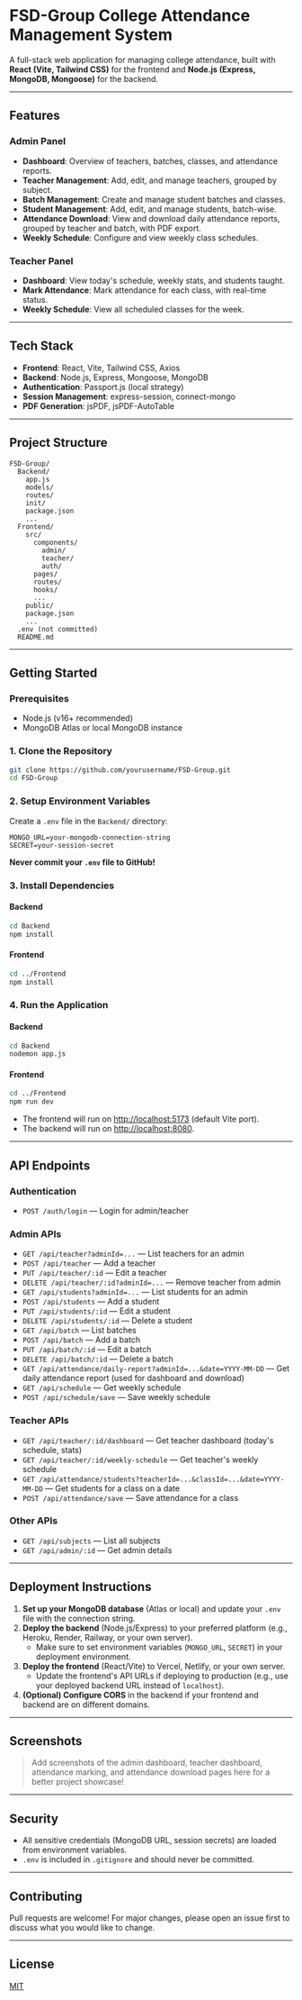 # FSD-Group College Attendance Management System

A full-stack web application for managing college attendance, built with **React (Vite, Tailwind CSS)** for the frontend and **Node.js (Express, MongoDB, Mongoose)** for the backend.

---

## Features

### Admin Panel
- **Dashboard**: Overview of teachers, batches, classes, and attendance reports.
- **Teacher Management**: Add, edit, and manage teachers, grouped by subject.
- **Batch Management**: Create and manage student batches and classes.
- **Student Management**: Add, edit, and manage students, batch-wise.
- **Attendance Download**: View and download daily attendance reports, grouped by teacher and batch, with PDF export.
- **Weekly Schedule**: Configure and view weekly class schedules.

### Teacher Panel
- **Dashboard**: View today's schedule, weekly stats, and students taught.
- **Mark Attendance**: Mark attendance for each class, with real-time status.
- **Weekly Schedule**: View all scheduled classes for the week.

---

## Tech Stack

- **Frontend**: React, Vite, Tailwind CSS, Axios
- **Backend**: Node.js, Express, Mongoose, MongoDB
- **Authentication**: Passport.js (local strategy)
- **Session Management**: express-session, connect-mongo
- **PDF Generation**: jsPDF, jsPDF-AutoTable

---

## Project Structure

```
FSD-Group/
  Backend/
    app.js
    models/
    routes/
    init/
    package.json
    ...
  Frontend/
    src/
      components/
        admin/
        teacher/
        auth/
      pages/
      routes/
      hooks/
      ...
    public/
    package.json
    ...
  .env (not committed)
  README.md
```

---

## Getting Started

### Prerequisites

- Node.js (v16+ recommended)
- MongoDB Atlas or local MongoDB instance

### 1. Clone the Repository

```bash
git clone https://github.com/yourusername/FSD-Group.git
cd FSD-Group
```

### 2. Setup Environment Variables

Create a `.env` file in the `Backend/` directory:

```
MONGO_URL=your-mongodb-connection-string
SECRET=your-session-secret
```

**Never commit your `.env` file to GitHub!**

### 3. Install Dependencies

#### Backend

```bash
cd Backend
npm install
```

#### Frontend

```bash
cd ../Frontend
npm install
```

### 4. Run the Application

#### Backend

```bash
cd Backend
nodemon app.js
```

#### Frontend

```bash
cd ../Frontend
npm run dev
```

- The frontend will run on [http://localhost:5173](http://localhost:5173) (default Vite port).
- The backend will run on [http://localhost:8080](http://localhost:8080).

---

## API Endpoints

### Authentication
- `POST /auth/login` — Login for admin/teacher

### Admin APIs
- `GET /api/teacher?adminId=...` — List teachers for an admin
- `POST /api/teacher` — Add a teacher
- `PUT /api/teacher/:id` — Edit a teacher
- `DELETE /api/teacher/:id?adminId=...` — Remove teacher from admin
- `GET /api/students?adminId=...` — List students for an admin
- `POST /api/students` — Add a student
- `PUT /api/students/:id` — Edit a student
- `DELETE /api/students/:id` — Delete a student
- `GET /api/batch` — List batches
- `POST /api/batch` — Add a batch
- `PUT /api/batch/:id` — Edit a batch
- `DELETE /api/batch/:id` — Delete a batch
- `GET /api/attendance/daily-report?adminId=...&date=YYYY-MM-DD` — Get daily attendance report (used for dashboard and download)
- `GET /api/schedule` — Get weekly schedule
- `POST /api/schedule/save` — Save weekly schedule

### Teacher APIs
- `GET /api/teacher/:id/dashboard` — Get teacher dashboard (today's schedule, stats)
- `GET /api/teacher/:id/weekly-schedule` — Get teacher's weekly schedule
- `GET /api/attendance/students?teacherId=...&classId=...&date=YYYY-MM-DD` — Get students for a class on a date
- `POST /api/attendance/save` — Save attendance for a class

### Other APIs
- `GET /api/subjects` — List all subjects
- `GET /api/admin/:id` — Get admin details

---

## Deployment Instructions

1. **Set up your MongoDB database** (Atlas or local) and update your `.env` file with the connection string.
2. **Deploy the backend** (Node.js/Express) to your preferred platform (e.g., Heroku, Render, Railway, or your own server).
   - Make sure to set environment variables (`MONGO_URL`, `SECRET`) in your deployment environment.
3. **Deploy the frontend** (React/Vite) to Vercel, Netlify, or your own server.
   - Update the frontend's API URLs if deploying to production (e.g., use your deployed backend URL instead of `localhost`).
4. **(Optional) Configure CORS** in the backend if your frontend and backend are on different domains.

---

## Screenshots

> Add screenshots of the admin dashboard, teacher dashboard, attendance marking, and attendance download pages here for a better project showcase!

---

## Security

- All sensitive credentials (MongoDB URL, session secrets) are loaded from environment variables.
- `.env` is included in `.gitignore` and should never be committed.

---

## Contributing

Pull requests are welcome! For major changes, please open an issue first to discuss what you would like to change.

---

## License

[MIT](LICENSE)
